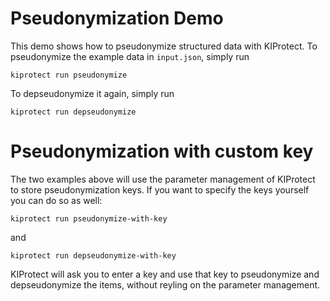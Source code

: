 # Pseudonymization Demo

This demo shows how to pseudonymize structured data with KIProtect.
To pseudonymize the example data in `input.json`, simply run

    kiprotect run pseudonymize

To depseudonymize it again, simply run

    kiprotect run depseudonymize

# Pseudonymization with custom key

The two examples above will use the parameter management of KIProtect to
store pseudonymization keys. If you want to specify the keys yourself you
can do so as well:

    kiprotect run pseudonymize-with-key

and

    kiprotect run depseudonymize-with-key

KIProtect will ask you to enter a key and use that key to pseudonymize
and depseudonymize the items, without reyling on the parameter management.